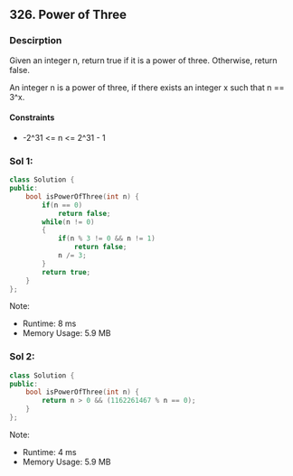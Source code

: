## 326. Power of Three

### Descirption 
Given an integer n, return true if it is a power of three. Otherwise, return false.

An integer n is a power of three, if there exists an integer x such that n == 3^x.

#### Constraints
- -2^31 <= n <= 2^31 - 1

### Sol 1:

```C++
class Solution {
public:
    bool isPowerOfThree(int n) {
        if(n == 0)
            return false;
        while(n != 0)
        {
            if(n % 3 != 0 && n != 1)
                return false;
            n /= 3;
        }
        return true;
    }
};
```
Note:
- Runtime: 8 ms
- Memory Usage: 5.9 MB

### Sol 2:

```C++
class Solution {
public:
    bool isPowerOfThree(int n) {
        return n > 0 && (1162261467 % n == 0);
    }
};
```
Note:
- Runtime: 4 ms
- Memory Usage: 5.9 MB